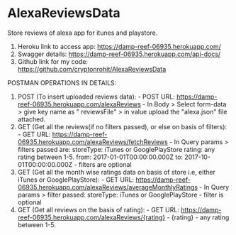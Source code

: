 # AlexaReviewsData
Store reviews of alexa app for itunes and playstore.

1. Heroku link to access app: https://damp-reef-06935.herokuapp.com/
2. Swagger details: https://damp-reef-06935.herokuapp.com/api-docs/
3. Github link for my code: https://github.com/cryptonrohit/AlexaReviewsData

POSTMAN OPERATIONS IN DETAILS:
1. POST (To insert uploaded reviews data):
             - POST URL: https://damp-reef-06935.herokuapp.com/alexaReviews
             - In Body > Select form-data > give key name as " reviewsFile" > in value upload the "alexa.json" file attached.
2. GET (Get all the reviews(if no filters passed), or else on basis of filters):
             - GET URL: https://damp-reef-06935.herokuapp.com/alexaReviews/fetchReviews
             - In Query params > filters passed are:
                    storeType: iTunes or GooglePlayStore
                    rating: any rating between 1-5.
                    from: 2017-01-01T00:00:00.000Z
                    to: 2017-10-01T00:00:00.000Z
              - filters are optional
3. GET (Get all the month wise ratings data on basis of store i.e, either iTunes or GooglePlayStore):
              - GET URL: https://damp-reef-06935.herokuapp.com/alexaReviews/averageMonthlyRatings
              - In Query params > filter passed:
                     storeType: iTunes or GooglePlayStore
              - filter is optional
4. GET (Get all reviews on the basis of rating):
              - GET URL: https://damp-reef-06935.herokuapp.com/alexaReviews/{rating}
              - {rating} - any rating between 1-5. 


